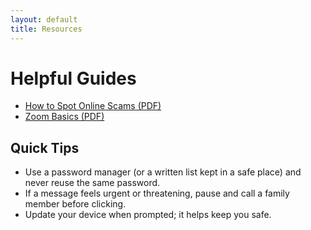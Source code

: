 ```yaml
---
layout: default
title: Resources
---
```


<h1>Helpful Guides</h1>
<ul>
  <li><a href="{{ '/docs/scam-guide.pdf' | relative_url }}">How to Spot Online Scams (PDF)</a></li>
  <li><a href="{{ '/docs/zoom-basics.pdf' | relative_url }}">Zoom Basics (PDF)</a></li>
</ul>

<h2>Quick Tips</h2>
<ul>
  <li>Use a password manager (or a written list kept in a safe place) and never reuse the same password.</li>
  <li>If a message feels urgent or threatening, pause and call a family member before clicking.</li>
  <li>Update your device when prompted; it helps keep you safe.</li>
</ul>
